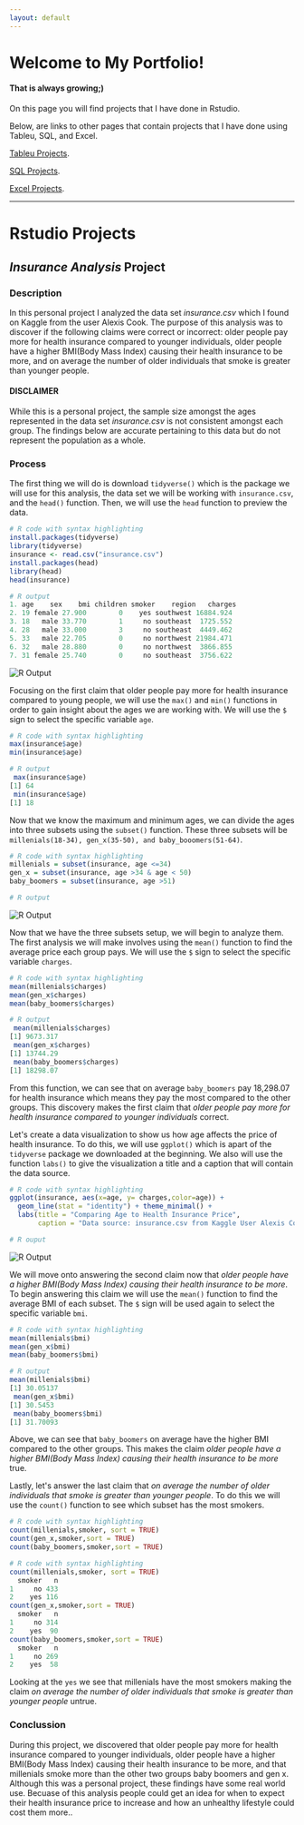 ```yaml
---
layout: default
---
```


# Welcome to My Portfolio!
#### That is always growing;)

On this page you will find projects that I have done in Rstudio. 

Below, are links to other pages that contain projects that I have done using Tableu, SQL, and Excel.

[Tableu Projects](./another-page.html).

[SQL Projects](./another-page2.html).

[Excel Projects](./another-page3.html).


---
# Rstudio Projects

## _Insurance Analysis_ Project
### Description

In this personal project I analyzed the data set _insurance.csv_ which I found on Kaggle from the user Alexis Cook. The purpose of this analysis was to discover if the following claims were correct or incorrect: older people pay more for health insurance compared to younger individuals, older people have a higher BMI(Body Mass Index) causing their health insurance to be more, and on average the number of older individuals that smoke is greater than younger people. 

#### DISCLAIMER

While this is a personal project, the sample size amongst the ages represented in the data set _insurance.csv_ is not consistent amongst each group. The findings below are accurate pertaining to this data but do not represent the population as a whole.

### Process

The first thing we will do is download ```tidyverse()``` which is the package we will use for this analysis, the data set we will be working with ```insurance.csv```, and the ```head()``` function. Then, we will use the ``head`` function to preview the data.

```r
# R code with syntax highlighting
install.packages(tidyverse)
library(tidyverse)
insurance <- read.csv("insurance.csv")
install.packages(head)
library(head)
head(insurance)
```
```r
# R output
1. age    sex    bmi children smoker    region   charges
2. 19 female 27.900        0    yes southwest 16884.924
3. 18   male 33.770        1     no southeast  1725.552
4. 28   male 33.000        3     no southeast  4449.462
5. 33   male 22.705        0     no northwest 21984.471
6. 32   male 28.880        0     no northwest  3866.855
7. 31 female 25.740        0     no southeast  3756.622
```

![R Output](https://raw.githubusercontent.com/Marshall-Kesti/marshallkesti.github.io/9b475f2349fd175a6b29f14ddf5f41a0dbaa754e/assets/Outpu1.png)

Focusing on the first claim that older people pay more for health insurance compared to young people, we will use the ```max()``` and ```min()``` functions in order to gain insight about the ages we are working with. We will use the ```$``` sign to select the specific variable ```age```.

```r
# R code with syntax highlighting
max(insurance$age)
min(insurance$age)
```
```r
# R output
 max(insurance$age)
[1] 64
 min(insurance$age)
[1] 18
```
Now that we know the maximum and minimum ages, we can divide the ages into three subsets using the ```subset()``` function. These three subsets will be ```millenials(18-34), gen_x(35-50), and baby_booomers(51-64)```. 

```r
# R code with syntax highlighting
millenials = subset(insurance, age <=34)
gen_x = subset(insurance, age >34 & age < 50)
baby_boomers = subset(insurance, age >51)
```
```r
# R output
```
![R Output](https://raw.githubusercontent.com/Marshall-Kesti/marshallkesti.github.io/main/assets/subsets.png)


Now that we have the three subsets setup, we will begin to analyze them. The first analysis we will make involves using the ```mean()``` function to find the average price each group pays. We will use the ```$``` sign to select the specific variable ```charges```.

```r
# R code with syntax highlighting 
mean(millenials$charges)
mean(gen_x$charges)
mean(baby_boomers$charges)
```

```r
# R output
 mean(millenials$charges)
[1] 9673.317
 mean(gen_x$charges)
[1] 13744.29
 mean(baby_boomers$charges)
[1] 18298.07
```

From this function, we can see that on average ```baby_boomers``` pay 18,298.07 for health insurance which means they pay the most compared to the other groups. This discovery makes the first claim that _older people pay more for health insurance compared to younger individuals_ correct.

Let's create a data visualization to show us how age affects the price of health insurance. To do this, we will use ```ggplot()``` which is apart of the ```tidyverse``` package we downloaded at the beginning. We also will use the function ```labs()``` to give the visualization a title and a caption that will contain the data source.

```r
# R code with syntax highlighting 
ggplot(insurance, aes(x=age, y= charges,color=age)) +
  geom_line(stat = "identity") + theme_minimal() +
  labs(title = "Comparing Age to Health Insurance Price",
       caption = "Data source: insurance.csv from Kaggle User Alexis Cook")
```

```r
# R ouput
```
![R Output](https://raw.githubusercontent.com/Marshall-Kesti/marshallkesti.github.io/main/assets/datavis.png)

We will move onto answering the second claim now that _older people have a higher BMI(Body Mass Index) causing their health insurance to be more_. To begin answering this claim we will use the ```mean()``` function to find the average BMI of each subset. The ```$``` sign will be used again to select the specific variable ```bmi```.

```r
# R code with syntax highlighting 
mean(millenials$bmi)
mean(gen_x$bmi)
mean(baby_boomers$bmi)
```

```r
# R output
mean(millenials$bmi)
[1] 30.05137
 mean(gen_x$bmi)
[1] 30.5453
 mean(baby_boomers$bmi)
[1] 31.70093
```
Above, we can see that ```baby_boomers``` on average have the higher BMI compared to the other groups. This makes the claim _older people have a higher BMI(Body Mass Index) causing their health insurance to be more_ true.

Lastly, let's answer the last claim that _on average the number of older individuals that smoke is greater than younger people_. To do this we will use the ```count()``` function to see which subset has the most smokers. 

```r
# R code with syntax highlighting 
count(millenials,smoker, sort = TRUE)
count(gen_x,smoker,sort = TRUE)
count(baby_boomers,smoker,sort = TRUE)
```

```r
# R code with syntax highlighting
count(millenials,smoker, sort = TRUE)
  smoker   n
1     no 433
2    yes 116
count(gen_x,smoker,sort = TRUE)
  smoker   n
1     no 314
2    yes  90
count(baby_boomers,smoker,sort = TRUE)
  smoker   n
1     no 269
2    yes  58
```

Looking at the ```yes``` we see that millenials have the most smokers making the claim _on average the number of older individuals that smoke is greater than younger people_ untrue. 

### Conclussion
During this project, we discovered that older people pay more for health insurance compared to younger individuals, older people have a higher BMI(Body Mass Index) causing their health insurance to be more, and that millenials smoke more than the other two groups baby boomers and gen x. Although this was a personal project, these findings have some real world use. Becuase of this analysis people could get an idea for when to expect their health insurance price to increase and how an unhealthy lifestyle could cost them more..
